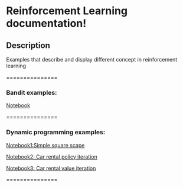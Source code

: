 # Reinforcement Learning documentation!

## Description

Examples that describe and display different concept in reinforcement learning

===============
### Bandit examples:

[Notebook](https://github.com/rpazuki/reinforcement_learning_tutorial/blob/main/notebooks/k_bandits_algorithms.ipynb)

===============
### Dynamic programming examples:

[Notebook1:Simple square scape](https://github.com/rpazuki/reinforcement_learning_tutorial/blob/main/notebooks/DP_01_simple_square_scape.ipynb)

[Notebook2: Car rental policy iteration](https://github.com/rpazuki/reinforcement_learning_tutorial/blob/main/notebooks/DP_02_policy_iter_car_rental.ipynb)

[Notebook3: Car rental value iteration](https://github.com/rpazuki/reinforcement_learning_tutorial/blob/main/notebooks/DP_02_value_iter_car_rental.ipynb)

===============


